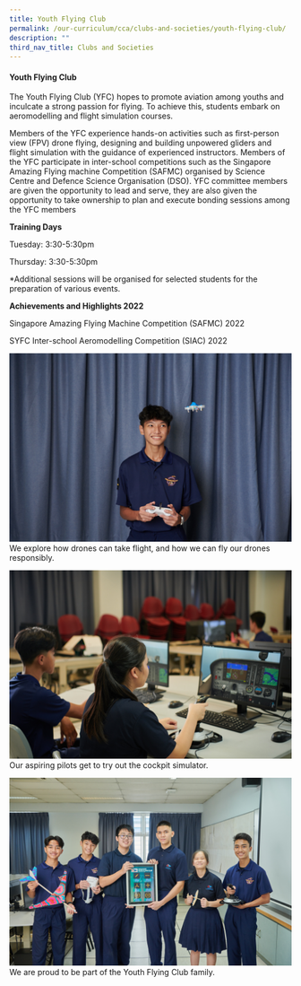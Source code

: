 ```yaml
---
title: Youth Flying Club
permalink: /our-curriculum/cca/clubs-and-societies/youth-flying-club/
description: ""
third_nav_title: Clubs and Societies
---
```

#### Youth Flying Club

The Youth Flying Club (YFC) hopes to promote aviation among youths and inculcate a strong passion for flying. To achieve this, students embark on aeromodelling and flight simulation courses.

Members of the YFC experience hands-on activities such as first-person view (FPV) drone flying, designing and building unpowered gliders and flight simulation with the guidance of experienced instructors. Members of the YFC participate in inter-school competitions such as the Singapore Amazing Flying machine Competition (SAFMC) organised by Science Centre and Defence Science Organisation (DSO). YFC committee members are given the opportunity to lead and serve, they are also given the opportunity to take ownership to plan and execute bonding sessions among the YFC members

**Training Days**

Tuesday: 3:30-5:30pm

Thursday: 3:30-5:30pm

\*Additional sessions will be organised for selected students for the preparation of various events.

**Achievements and Highlights 2022**

Singapore Amazing Flying Machine Competition (SAFMC) 2022

SYFC Inter-school Aeromodelling Competition (SIAC) 2022

![](/images/CCAs/Youth%20Flying%20Club/WGS_264.jpg)
We explore how drones can take flight, and how we can fly our drones responsibly.

![](/images/CCAs/Youth%20Flying%20Club/WGS_265%20(2).jpg)
Our aspiring pilots get to try out the cockpit simulator.

![](/images/CCAs/Youth%20Flying%20Club/WGS_268%20(2).jpg)
We are proud to be part of the Youth Flying Club family.